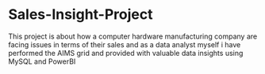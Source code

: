 # Sales-Insight-Project
This project is about how a computer hardware manufacturing company are facing issues in terms of their sales and as a data analyst myself i have performed the AIMS grid and provided with valuable data insights using MySQL and PowerBI

